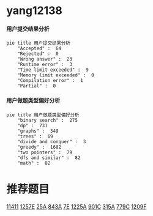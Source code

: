 # yang12138

<!-- tabs:start -->



#### **用户提交结果分析**

```mermaid
pie title 用户提交结果分析
    "Accepted" :  64
    "Rejected" :  0
    "Wrong answer" :  23
    "Runtime error" :  3
    "Time limit exceeded" :  9
    "Memory limit exceeded" :  0
    "Compilation error" :  1
    "Partial" :  0
```

#### **用户做题类型偏好分析**

```mermaid
pie title 用户做题类型偏好分析
    "binary search" :  275
    "dp" :  731
    "graphs" :  349
    "trees" :  69
    "divide and conquer" :  3
    "greedy" :  1682
    "two pointers" :  79
    "dfs and similar" :  82
    "math" :  82
```



<!-- tabs:end -->
# 推荐题目
[11411](https://codeforces.com/contest/1141/problem/1)
[1257E](https://codeforces.com/contest/1257/problem/E)
[25A](https://codeforces.com/contest/25/problem/A)
[843A](https://codeforces.com/contest/843/problem/A)
[7E](https://codeforces.com/contest/7/problem/E)
[1225A](https://codeforces.com/contest/1225/problem/A)
[901C](https://codeforces.com/contest/901/problem/C)
[315A](https://codeforces.com/contest/315/problem/A)
[779C](https://codeforces.com/contest/779/problem/C)
[1209F](https://codeforces.com/contest/1209/problem/F)
